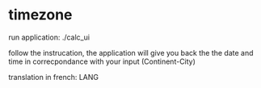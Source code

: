 timezone
========

run application: ./calc_ui

follow the instrucation, the application will give you back the the date and time in correcpondance with your input (Continent-City)

translation in french: LANG
